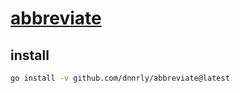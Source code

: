 # [abbreviate](https://github.com/dnnrly/abbreviate)

## install

```sh
go install -v github.com/dnnrly/abbreviate@latest
```
